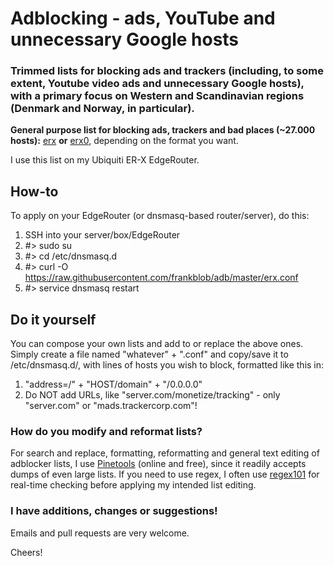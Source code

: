 # Adblocking - ads, YouTube and unnecessary Google hosts
### Trimmed lists for blocking ads and trackers (including, to some extent, Youtube video ads and unnecessary Google hosts), with a primary focus on Western and Scandinavian regions (Denmark and Norway, in particular).

**General purpose list for blocking ads, trackers and bad places (~27.000 hosts):** [erx](https://github.com/frankblob/adb/raw/master/erx.conf) **or** [erx0](https://github.com/frankblob/adb/raw/master/erx0), depending on the format you want.

I use this list on my Ubiquiti ER-X EdgeRouter. 

## How-to
To apply on your EdgeRouter (or dnsmasq-based router/server), do this:

1. SSH into your server/box/EdgeRouter
2. #> sudo su
3. #> cd /etc/dnsmasq.d
4. #> curl -O https://raw.githubusercontent.com/frankblob/adb/master/erx.conf
5. #> service dnsmasq restart

## Do it yourself
You can compose your own lists and add to or replace the above ones. Simply create a file named "whatever" + ".conf" and copy/save it to /etc/dnsmasq.d/, with lines of hosts you wish to block, formatted like this in:

1. "address=/" + "HOST/domain" + "/0.0.0.0" 
2. Do NOT add URLs, like "server.com/monetize/tracking" - only "server.com" or "mads.trackercorp.com"!

### How do you modify and reformat lists?
For search and replace, formatting, reformatting and general text editing of adblocker lists, I use [Pinetools](http://pinetools.com/c-text-lists/) (online and free), since it readily accepts dumps of even large lists. If you need to use regex, I often use [regex101](https://regex101.com/) for real-time checking before applying my intended list editing.

### I have additions, changes or suggestions!
Emails and pull requests are very welcome.

Cheers!
